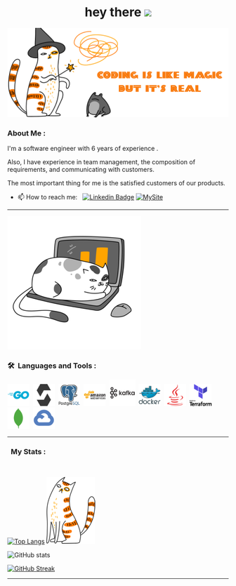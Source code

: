 <!-- ### Hi there 👋 -->
<!-- 
<p align="center"><img src="https://media.giphy.com/media/M9gbBd9nbDrOTu1Mqx/giphy.gif" width="100"/></p>
<p align="center">
<a href="https://www.linkedin.com/in/kakbar"><img src="https://img.shields.io/badge/LinkedIn-blue?style=for-the-badge&logo=linkedin&logoColor=white" alt="LinkedIn Badge"></a>
\
 -->

<h1 align="center">hey there <img src="https://media.giphy.com/media/hvRJCLFzcasrR4ia7z/giphy.gif" width="30px"></h1>

<p align="center"><img src="https://github.com/sansaian/sansaian/blob/main/main.png" /></p>

### About Me :

I'm a software engineer with 6 years of experience . 

Also, I have experience in team management, the composition of requirements, and communicating with customers. 

The most important thing for me is the satisfied customers of our products.

<!-- - 🔭 I’m working as a Software Engineer and contributing to frontend and backend for building web applications.
- 🌱 Exploring Technical Content Writing.
- ⚡ In my free time I solve problems on GeeksforGeeks and read tech articles. -->
- 📫 How to reach me: &nbsp; [![Linkedin Badge](https://img.shields.io/badge/-sansaian-blue?style=flat&logo=Linkedin&logoColor=white)](https://www.linkedin.com/in/maxim-shalavin)
[![MySite ](https://img.shields.io/badge/My%20Site-sansaian-brightgreen)](https://sansaian.github.io/about-me/)


---

![image](https://github.com/sansaian/sansaian/blob/main/remote-work.png)
### 🛠 &nbsp;Languages and Tools :

<p>
<img src="https://github.com/devicons/devicon/blob/master/icons/go/go-original-wordmark.svg" title="Go" alt="Go" width="50" height="50"/>&nbsp;
<img src="https://github.com/devicons/devicon/blob/master/icons/solidity/solidity-plain.svg" title="Solidity" alt="Solidity" width="50" height="50"/>&nbsp;
<img src="https://github.com/devicons/devicon/blob/master/icons/postgresql/postgresql-original-wordmark.svg" title="Postgresql" alt="Postgresql" width="50" height="50"/>&nbsp;
<img src="https://github.com/devicons/devicon/blob/master/icons/amazonwebservices/amazonwebservices-original-wordmark.svg" title="AWS" alt="AWS" width="50" height="50"/>&nbsp;
<img src="https://github.com/devicons/devicon/blob/master/icons/apachekafka/apachekafka-original-wordmark.svg" title="Kafka" alt="Kafka" width="60" height="60"/>&nbsp;
<img src="https://github.com/devicons/devicon/blob/master/icons/docker/docker-original-wordmark.svg" title="Docker" alt="Docker" width="50" height="50"/>&nbsp;
<img src="https://github.com/devicons/devicon/blob/master/icons/java/java-plain.svg"  title="Java" alt="Java" width="50" height="50"/>&nbsp;
<img src="https://github.com/devicons/devicon/blob/master/icons/terraform/terraform-original-wordmark.svg" title="Terraform" alt="Terraform" width="50" height="50"/>&nbsp;
<img src="https://github.com/devicons/devicon/blob/master/icons/mongodb/mongodb-plain.svg" title="Mongodb" alt="Mongodb" width="50" height="50"/>&nbsp;
<img src="https://github.com/devicons/devicon/blob/master/icons/googlecloud/googlecloud-plain.svg" title="GoogleCloud" alt="GoogleCloud" width="50" height="50"/>&nbsp;


---

### &nbsp; My Stats  :
<p align="left"><img src="https://komarev.com/ghpvc/?username=sansaian&style=flat-square&color=blue" alt=""></p>

[![Top Langs](https://github-readme-stats.vercel.app/api/top-langs/?username=sansaian&layout=compact&count_private=true&hide=CSS,SCSS,Dart,HTML&theme=flag-india)](https://github.com/anuraghazra/github-readme-stats) 
![image](https://github.com/sansaian/sansaian/blob/main/purr.png)

![GitHub stats](https://github-readme-stats.vercel.app/api?count_private=true&username=sansaian&show_icons=true&theme=flag-india)

[![GitHub Streak](http://github-readme-streak-stats.herokuapp.com?user=sansaian&hide_border=true&date_format=M%20j%5B%2C%20Y%5D)](https://git.io/streak-stats)

---
